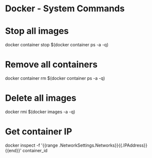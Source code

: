 # Docker - System Commands


# Stop all images
docker container stop $(docker container ps -a -q)

# Remove all containers
docker container rm $(docker container ps -a -q)

# Delete all images
docker rmi $(docker images -a -q)

# Get container IP
docker inspect -f '{{range .NetworkSettings.Networks}}{{.IPAddress}}{{end}}' container_id
